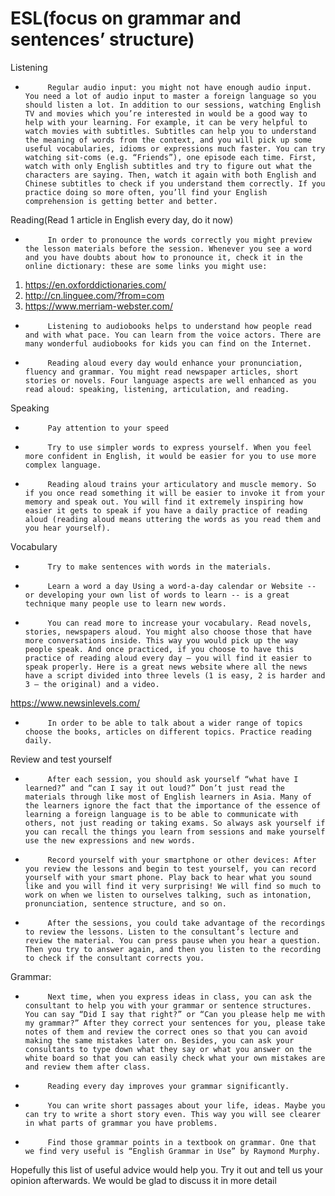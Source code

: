 # ESL(focus on grammar and sentences’ structure)

Listening
-          Regular audio input: you might not have enough audio input. You need a lot of audio input to master a foreign language so you should listen a lot. In addition to our sessions, watching English TV and movies which you’re interested in would be a good way to help with your learning. For example, it can be very helpful to watch movies with subtitles. Subtitles can help you to understand the meaning of words from the context, and you will pick up some useful vocabularies, idioms or expressions much faster. You can try watching sit-coms (e.g. “Friends”), one episode each time. First, watch with only English subtitles and try to figure out what the characters are saying. Then, watch it again with both English and Chinese subtitles to check if you understand them correctly. If you practice doing so more often, you’ll find your English comprehension is getting better and better.
 

Reading(Read 1 article in English every day, do it now)
-          In order to pronounce the words correctly you might preview the lesson materials before the session. Whenever you see a word and you have doubts about how to pronounce it, check it in the online dictionary: these are some links you might use:
1) https://en.oxforddictionaries.com/
2) http://cn.linguee.com/?from=com
3) https://www.merriam-webster.com/
-          Listening to audiobooks helps to understand how people read and with what pace. You can learn from the voice actors. There are many wonderful audiobooks for kids you can find on the Internet.
-          Reading aloud every day would enhance your pronunciation, fluency and grammar. You might read newspaper articles, short stories or novels. Four language aspects are well enhanced as you read aloud: speaking, listening, articulation, and reading.

Speaking
-          Pay attention to your speed
-          Try to use simpler words to express yourself. When you feel more confident in English, it would be easier for you to use more complex language.
-          Reading aloud trains your articulatory and muscle memory. So if you once read something it will be easier to invoke it from your memory and speak out. You will find it extremely inspiring how easier it gets to speak if you have a daily practice of reading aloud (reading aloud means uttering the words as you read them and you hear yourself).
 

Vocabulary
-          Try to make sentences with words in the materials.
-          Learn a word a day Using a word-a-day calendar or Website -- or developing your own list of words to learn -- is a great technique many people use to learn new words.
-          You can read more to increase your vocabulary. Read novels, stories, newspapers aloud. You might also choose those that have more conversations inside. This way you would pick up the way people speak. And once practiced, if you choose to have this practice of reading aloud every day – you will find it easier to speak properly. Here is a great news website where all the news have a script divided into three levels (1 is easy, 2 is harder and 3 – the original) and a video.
https://www.newsinlevels.com/
-          In order to be able to talk about a wider range of topics choose the books, articles on different topics. Practice reading daily.
 

Review and test yourself
-          After each session, you should ask yourself “what have I learned?” and “can I say it out loud?” Don’t just read the materials through like most of English learners in Asia. Many of the learners ignore the fact that the importance of the essence of learning a foreign language is to be able to communicate with others, not just reading or taking exams. So always ask yourself if you can recall the things you learn from sessions and make yourself use the new expressions and new words.
-          Record yourself with your smartphone or other devices: After you review the lessons and begin to test yourself, you can record yourself with your smart phone. Play back to hear what you sound like and you will find it very surprising! We will find so much to work on when we listen to ourselves talking, such as intonation, pronunciation, sentence structure, and so on.
-          After the sessions, you could take advantage of the recordings to review the lessons. Listen to the consultant’s lecture and review the material. You can press pause when you hear a question. Then you try to answer again, and then you listen to the recording to check if the consultant corrects you.

Grammar:
-          Next time, when you express ideas in class, you can ask the consultant to help you with your grammar or sentence structures. You can say “Did I say that right?” or “Can you please help me with my grammar?” After they correct your sentences for you, please take notes of them and review the correct ones so that you can avoid making the same mistakes later on. Besides, you can ask your consultants to type down what they say or what you answer on the white board so that you can easily check what your own mistakes are and review them after class.
-          Reading every day improves your grammar significantly.
-          You can write short passages about your life, ideas. Maybe you can try to write a short story even. This way you will see clearer in what parts of grammar you have problems.
-          Find those grammar points in a textbook on grammar. One that we find very useful is “English Grammar in Use” by Raymond Murphy.

 
Hopefully this list of useful advice would help you. Try it out and tell us your opinion afterwards. We would be glad to discuss it in more detail

